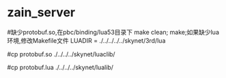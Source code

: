 # zain_server

#缺少protobuf.so,在pbc/binding/lua53目录下 make clean; make;如果缺少lua环境,修改Makefile文件 LUADIR = ./../../../../skynet/3rd/lua

#cp protobuf.so ./../../../skynet/luaclib/

#cp protobuf.lua ./../../../skynet/lualib/